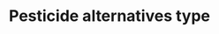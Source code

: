 ---
title: 'Pesticide alternatives type'
field: 'is.pesticide.alternativeType'
slug: 'is-pesticide-alternativetype'
description: 'Whether the alternative pesticide approach has been trialed'
comment: 'Yes or No'
required: False
vocabulary: 'vocabulary.txt'
module: 'Pesticides'
cluster: 'Fsc'
policy: 'Controlled value. Single select from control list.'
layout: 'fsc'
---